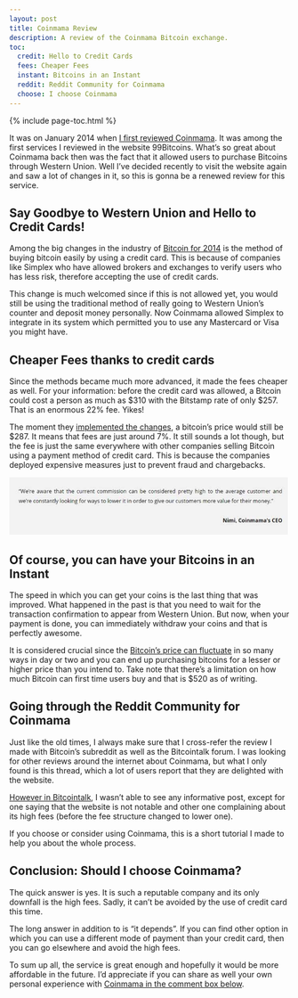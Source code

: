 ```yaml
---
layout: post
title: Coinmama Review
description: A review of the Coinmama Bitcoin exchange.
toc:
  credit: Hello to Credit Cards
  fees: Cheaper Fees
  instant: Bitcoins in an Instant
  reddit: Reddit Community for Coinmama
  choose: I choose Coinmama
---
```


{% include page-toc.html %}

<p>It was on January 2014 when <a href="http://geni.us/coinmama">I first reviewed Coinmama</a>. It was among the first services I reviewed in the website 99Bitcoins. What’s so great about Coinmama back then was the fact that it allowed users to purchase Bitcoins through Western Union. Well I’ve decided recently to visit the website again and saw a lot of changes in it, so this is gonna be a renewed review for this service.</p>
 
<h2 id="credit">Say Goodbye to Western Union and Hello to Credit Cards!</h2>

<p>Among the big changes in the industry of <a href="/blog/">Bitcoin for 2014</a> is the method of buying bitcoin easily by using a credit card. This is because of companies like Simplex who have allowed brokers and exchanges to verify users who has less risk, therefore accepting the use of credit cards.</p>
 
<p>This change is much welcomed since if this is not allowed yet, you would still be using the traditional method of really going to Western Union’s counter and deposit money personally. Now Coinmama allowed Simplex to integrate in its system which permitted you to use any Mastercard or Visa you might have.</p>
 
<h2 id="fees">Cheaper Fees thanks to credit cards</h2>
 
<p>Since the methods became much more advanced, it made the fees cheaper as well. For your information: before the credit card was allowed, a Bitcoin could cost a person as much as $310 with the Bitstamp rate of only $257. That is an enormous 22% fee. Yikes!</p>
 
<p>The moment they <a href="/coinbase-review/">implemented the changes</a>, a bitcoin’s price would still be $287. It means that fees are just around 7%. It still sounds a lot though, but the fee is just the same everywhere with other companies selling Bitcoin using a payment method of credit card. This is because the companies deployed expensive measures just to prevent fraud and chargebacks.</p>
 
<p><center><img src="/images/coinmama-review-1.jpg" alt="Coinmama Review"/></center></p>
 
<h2 id="instant">Of course, you can have your Bitcoins in an Instant</h2>
 
<p>The speed in which you can get your coins is the last thing that was improved.  What happened in the past is that you need to wait for the transaction confirmation to appear from Western Union. But now, when your payment is done, you can immediately withdraw your coins and that is perfectly awesome.</p>
 
<p>It is considered crucial since the <a href="/localbitcoins-review/">Bitcoin’s price can fluctuate</a> in so many ways in day or two and you can end up purchasing bitcoins for a lesser or higher price than you intend to. Take note that there’s a limitation on how much Bitcoin can first time users buy and that is $520 as of writing.</p>
 
<h2 id="reddit">Going through the Reddit Community for Coinmama</h2>

<p>Just like the old times, I always make sure that I cross-refer the review I made with Bitcoin’s subreddit as well as the Bitcointalk forum. I was looking for other reviews around the internet about Coinmama, but what I only found is this thread, which a lot of users report that they are delighted with the website.  </p>
 
<p><a href="/indacoin-review/">However in Bitcointalk</a>, I wasn’t able to see any informative post, except for one saying that the website is not notable and other one complaining about its high fees (before the fee structure changed to lower one).</p>
 
<p>If you choose or consider using Coinmama, this is a short tutorial I made to help you about the whole process.</p>
 
<h2 id="choose">Conclusion: Should I choose Coinmama?</h2>
 
<p>The quick answer is yes. It is such a reputable company and its only downfall is the high fees. Sadly, it can’t be avoided by the use of credit card this time.</p>
 
<p>The long answer in addition to is “it depends”. If you can find other option in which you can use a different mode of payment than your credit card, then you can go elsewhere and avoid the high fees.</p>
 
<p>To sum up all, the service is great enough and hopefully it would be more affordable in the future. I’d appreciate if you can share as well your own personal experience with <a href="/best-bitcoin-exchanges/">Coinmama in the comment box below</a>.</p>
